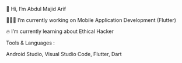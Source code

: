 👋 Hi, I’m Abdul Majid Arif

🏃🏻‍♂️ I’m currently working on Mobile Application Development (Flutter)

🔥 I’m currently learning about Ethical Hacker

Tools & Languages :

Android Studio, Visual Studio Code, Flutter, Dart
